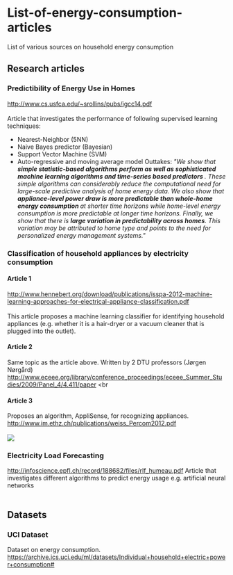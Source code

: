 # List-of-energy-consumption-articles
List of various sources on household energy consumption

## Research articles

### Predictibility of Energy Use in Homes
http://www.cs.usfca.edu/~srollins/pubs/igcc14.pdf
<br>
<br>
Article that investigates the performance of following supervised learning techniques:
* Nearest-Neighbor (5NN)
* Naive Bayes predictor (Bayesian)
* Support Vector Machine (SVM)
* Auto-regressive and moving average model
Outtakes:
<i>"We show that <b>simple statistic-based algorithms perform as well as
sophisticated machine learning algorithms and time-series based
predictors </b>. These simple algorithms can considerably reduce the
computational need for large-scale predictive analysis of home
energy data. We also show that <b>appliance-level power draw is
more predictable than whole-home energy consumption </b> at shorter
time horizons while home-level energy consumption is more
predictable at longer time horizons. Finally, we show that there is
<b>large variation in predictability across homes</b>. This variation may
be attributed to home type and points to the need for personalized
energy management systems." </i>


### Classification of household appliances by electricity consumption

#### Article 1
http://www.hennebert.org/download/publications/isspa-2012-machine-learning-approaches-for-electrical-appliance-classification.pdf
<br>
<br>
This article proposes a machine learning classifier for identifying household appliances (e.g. whether it is a hair-dryer or a vacuum cleaner that is plugged into the outlet).

#### Article 2
Same topic as the article above. Written by 2 DTU professors (Jørgen Nørgård)
http://www.eceee.org/library/conference_proceedings/eceee_Summer_Studies/2009/Panel_4/4.411/paper
<br
<br>

#### Article 3
Proposes an algorithm, AppliSense, for recognizing appliances.
http://www.im.ethz.ch/publications/weiss_Percom2012.pdf
<br>
<br>
![](http://s1.postimg.org/4p7m2qhyn/appliance_consumption1.png)
### Electricity Load Forecasting
http://infoscience.epfl.ch/record/188682/files/rlf_humeau.pdf
Article that investigates different algorithms to predict energy usage e.g. artificial neural networks
<br>
<br>

## Datasets

### UCI Dataset
Dataset on energy consumption.
https://archive.ics.uci.edu/ml/datasets/Individual+household+electric+power+consumption#
<br>
